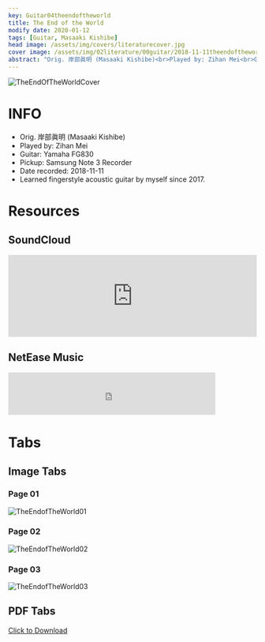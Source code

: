 ```yaml
---
key: Guitar04theendoftheworld
title: The End of the World
modify date: 2020-01-12
tags: [Guitar, Masaaki Kishibe]
head image: /assets/img/covers/literaturecover.jpg
cover image: /assets/img/02literature/00guitar/2018-11-11theendoftheworld/theendoftheworldcover.png
abstract: "Orig. 岸部眞明 (Masaaki Kishibe)<br>Played by: Zihan Mei<br>Guitar: Yamaha FG830<br>Pickup: Samsung Note 3 Recorder<br>Date recorded: 2018-11-11"
---
```


![TheEndOfTheWorldCover](../../assets/img/02literature/00guitar/2018-11-11theendoftheworld/theendoftheworldcover.png)

# INFO
* Orig. 岸部眞明 (Masaaki Kishibe)
* Played by: Zihan Mei
* Guitar: Yamaha FG830
* Pickup: Samsung Note 3 Recorder
* Date recorded: 2018-11-11
* Learned fingerstyle acoustic guitar by myself since 2017.

# Resources
## SoundCloud
<iframe width="100%" height="166" scrolling="no" frameborder="no" allow="autoplay" src="https://w.soundcloud.com/player/?url=https%3A//api.soundcloud.com/tracks/741229780&color=%23fd746c&auto_play=false&hide_related=false&show_comments=true&show_user=true&show_reposts=false&show_teaser=true"></iframe>

## NetEase Music

<iframe frameborder="no" border="0" marginwidth="0" marginheight="0" width=420 height=86 src="https://music.163.com/outchain/player?type=3&id=2057731861&auto=0&height=66"></iframe>

# Tabs
## Image Tabs
### Page 01

![TheEndofTheWorld01](../../assets/img/02literature/00guitar/2018-11-11theendoftheworld/TheEndofTheWorld01.jpg)

### Page 02

![TheEndofTheWorld02](../../assets/img/02literature/00guitar/2018-11-11theendoftheworld/TheEndofTheWorld02.jpg)

### Page 03

![TheEndofTheWorld03](../../assets/img/02literature/00guitar/2018-11-11theendoftheworld/TheEndofTheWorld03.jpg)

## PDF Tabs

[Click to Download](/assets/img/02literature/00guitar/2018-11-11theendoftheworld/TheEndofTheWorld.pdf)
